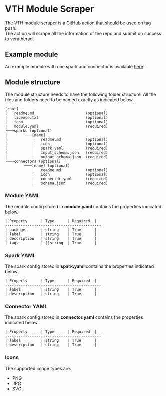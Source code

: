 # VTH Module Scraper

The VTH module scraper is a GitHub action that should be used on tag push.<br>
The action will scrape all the information of the repo and submit on success to veratherad.<br>

## Example module
An example module with one spark and connector is available [here](https://github.com/azarc-io/vth-module-hello-word).

## Module structure
The module structure needs to have the following folder structure.
All the files and folders need to be named exactly as indicated below.
```
[root]
|   readme.md                       (optional)
|   licence.txt                     (optional)
|   icon                            (optional)
|   module.yaml                     (required)
└───sparks (optional)
|       └───[name]
|           │   readme.md           (optional)
|           |   icon                (optional)
|           │   spark.yaml          (required)
|           │   input_schema.json   (required)
|           │   output_schema.json  (required)
└───connectors (optional)
        └───[name] (optional)
            │   readme.md           (optional)
            |   icon                (optional)
            │   connector.yaml      (required)
            │   schema.json         (required)

```

### Module YAML
The module config stored in __module.yaml__ contains the properties indicated below.
```
| Property      | Type      | Required  |
-------------------------------------------
| package       | string    | True      |
| label         | string    | True      |
| description   | string    | True      |
| tags          | []string  | True      |
```

### Spark YAML
The spark config stored in __spark.yaml__ contains the properties indicated below.
```
| Property      | Type      | Required  |
-------------------------------------------
| label         | string    | True      |
| description   | string    | True      |
```

### Connector YAML
The spark config stored in __connector.yaml__ contains the properties indicated below.
```
| Property      | Type      | Required  |
-------------------------------------------
| label         | string    | True      |
| description   | string    | True      |
```

### Icons
The supported image types are.
 - PNG
 - JPG
 - SVG
